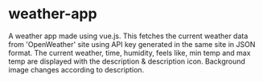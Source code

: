 # weather-app
A weather app made using vue.js. This fetches the current weather data from 'OpenWeather' site using API key generated in the same site in JSON format. The current weather, time, humidity, feels like, min temp and max temp are displayed with the description &amp; description icon. Background image changes according to description.
